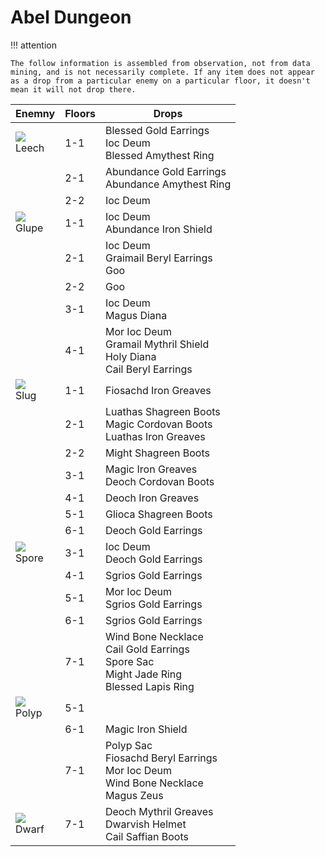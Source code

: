 # Abel Dungeon

!!! attention

    The follow information is assembled from observation, not from data mining, and is not necessarily complete. If any item does not appear as a drop from a particular enemy on a particular floor, it doesn't mean it will not drop there.


| Enemny | Floors | Drops |
| - | - | - |
| <img src="../../images/sprites/leech.png"/> <br> Leech | 1-1 | Blessed Gold Earrings <br> Ioc Deum <br> Blessed Amythest Ring |
| | 2-1 | Abundance Gold Earrings <br> Abundance Amythest Ring |
| | 2-2 | Ioc Deum |
| <img src="../../images/sprites/glupe.png"/> <br> Glupe | 1-1 | Ioc Deum <br> Abundance Iron Shield |
| | 2-1 | Ioc Deum <br> Graimail Beryl Earrings <br> Goo |
| | 2-2 | Goo |
| | 3-1 | Ioc Deum <br> Magus Diana |
| | 4-1| Mor Ioc Deum <br> Gramail Mythril Shield <br> Holy Diana <br> Cail Beryl Earrings |
| <img src="../../images/sprites/slug.png"/> <br> Slug | 1-1 | Fiosachd Iron Greaves |
| | 2-1 | Luathas Shagreen Boots <br> Magic Cordovan Boots <br> Luathas Iron Greaves |
| | 2-2 | Might Shagreen Boots |
| | 3-1 | Magic Iron Greaves <br> Deoch Cordovan Boots |
| | 4-1 | Deoch Iron Greaves |
| | 5-1 | Glioca Shagreen Boots |
| | 6-1 | Deoch Gold Earrings |
| <img src="../../images/sprites/spore.png"/> <br> Spore | 3-1 | Ioc Deum <br> Deoch Gold Earrings |
| | 4-1 | Sgrios Gold Earrings |
| | 5-1 | Mor Ioc Deum <br> Sgrios Gold Earrings |
| | 6-1 | Sgrios Gold Earrings |
| | 7-1 | Wind Bone Necklace <br> Cail Gold Earrings <br> Spore Sac <br> Might Jade Ring <br> Blessed Lapis Ring |
| <img src="../../images/sprites/polyp.png"/> <br> Polyp | 5-1 | |
| | 6-1 | Magic Iron Shield |
| | 7-1 | Polyp Sac <br> Fiosachd Beryl Earrings <br> Mor Ioc Deum <br> Wind Bone Necklace <br> Magus Zeus |
| <img src="../../images/sprites/dwarf.png"/> <br> Dwarf | 7-1 | Deoch Mythril Greaves <br> Dwarvish Helmet <br> Cail Saffian Boots |

